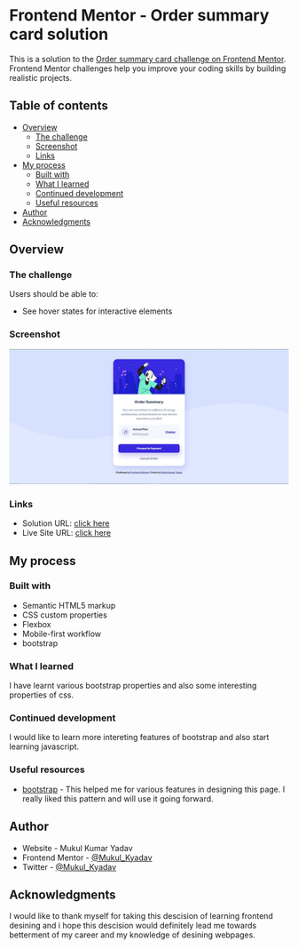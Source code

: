 # Frontend Mentor - Order summary card solution

This is a solution to the [Order summary card challenge on Frontend Mentor](https://www.frontendmentor.io/challenges/order-summary-component-QlPmajDUj). Frontend Mentor challenges help you improve your coding skills by building realistic projects. 

## Table of contents

- [Overview](#overview)
  - [The challenge](#the-challenge)
  - [Screenshot](#screenshot)
  - [Links](#links)
- [My process](#my-process)
  - [Built with](#built-with)
  - [What I learned](#what-i-learned)
  - [Continued development](#continued-development)
  - [Useful resources](#useful-resources)
- [Author](#author)
- [Acknowledgments](#acknowledgments)



## Overview

### The challenge

Users should be able to:

- See hover states for interactive elements

### Screenshot

![screenshot of my page](./design/screenshot.jpg)



### Links

- Solution URL: [click here](https://github.com/Mukul-kYadav/frontendLearning02.git)
- Live Site URL: [click here](https://frontendlearning02.netlify.app/)

## My process

### Built with

- Semantic HTML5 markup
- CSS custom properties
- Flexbox
- Mobile-first workflow
- bootstrap


### What I learned

I have learnt various bootstrap properties and also some interesting properties of css.


### Continued development

I would like to learn more intereting features of bootstrap and also start learning javascript. 

### Useful resources

- [bootstrap](https://www.getbootstrap.com) - This helped me for various features in designing this page. I really liked this pattern and will use it going forward.


## Author

- Website - Mukul Kumar Yadav
- Frontend Mentor - [@Mukul_Kyadav](https://www.frontendmentor.io/profile/Mukul_Kyadav)
- Twitter - [@Mukul_Kyadav](https://www.twitter.com/Mukul_Kyadav)


## Acknowledgments

I would like to thank myself for taking this descision of learning frontend desining and i hope this descision would definitely lead me towards betterment of my career and my knowledge of desining webpages.
